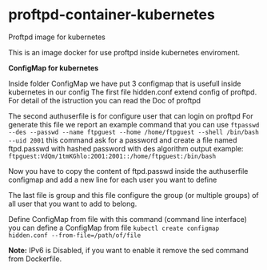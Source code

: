 # proftpd-container-kubernetes
Proftpd image for kubernetes



This is an image docker for use proftpd inside kubernetes enviroment.



**ConfigMap for kubernetes**

Inside folder ConfigMap we have put 3 configmap that is usefull inside kubernetes in our config
The first file hidden.conf extend config of proftpd.
For detail of the istruction you can read the Doc of proftpd

The second authuserfile is for configure user that can login on proftpd
For generate this file we report an example command that you can use
`ftpasswd --des --passwd --name ftpguest --home /home/ftpguest --shell /bin/bash --uid 2001`
this command ask for a password and create a file named ftpd.passwd with hashed password with des algorithm 
output example:
`ftpguest:VdQm/1tmKGhlo:2001:2001::/home/ftpguest:/bin/bash`

Now you have to copy the content of ftpd.passwd inside the authuserfile configmap and add a new line for each user you want to define

The last file is group and this file configure the group (or multiple groups) of all user that you want to add to belong.

Define ConfigMap from file
with this command (command line interface) you can define a ConfigMap from file
`kubectl create configmap hidden.conf --from-file=/path/of/file`




**Note:**
IPv6 is Disabled, if you want to enable it remove the sed command from Dockerfile.